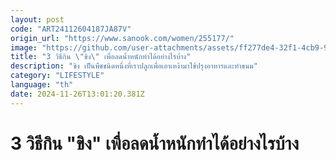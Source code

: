```yaml
---
layout: post
code: "ART24112604187JA87V"
origin_url: "https://www.sanook.com/women/255177/"
image: "https://github.com/user-attachments/assets/ff277de4-32f1-4cb9-98a5-272950ddadca"
title: "3 วิธีกิน \"ขิง\" เพื่อลดน้ำหนักทำได้อย่างไรบ้าง"
description: "ขิง เป็นพืชชนิดหนึ่งที่เราปลูกเพื่อเอาเหง้ามาใช้ปรุงอาหารและทำขนม"
category: "LIFESTYLE"
language: "th"
date: 2024-11-26T13:01:20.381Z
---
```


# 3 วิธีกิน "ขิง" เพื่อลดน้ำหนักทำได้อย่างไรบ้าง